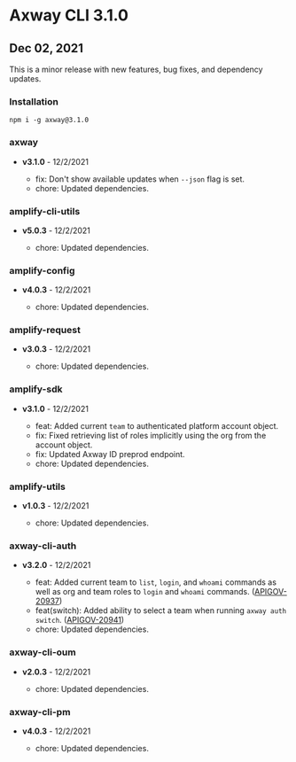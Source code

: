 # Axway CLI 3.1.0

## Dec 02, 2021

This is a minor release with new features, bug fixes, and dependency updates.

### Installation

```
npm i -g axway@3.1.0
```

### axway

 * **v3.1.0** - 12/2/2021

   * fix: Don't show available updates when `--json` flag is set.
   * chore: Updated dependencies.

### amplify-cli-utils

 * **v5.0.3** - 12/2/2021

   * chore: Updated dependencies.

### amplify-config

 * **v4.0.3** - 12/2/2021

   * chore: Updated dependencies.

### amplify-request

 * **v3.0.3** - 12/2/2021

   * chore: Updated dependencies.

### amplify-sdk

 * **v3.1.0** - 12/2/2021

   * feat: Added current `team` to authenticated platform account object.
   * fix: Fixed retrieving list of roles implicitly using the org from the account object.
   * fix: Updated Axway ID preprod endpoint.
   * chore: Updated dependencies.

### amplify-utils

 * **v1.0.3** - 12/2/2021

   * chore: Updated dependencies.

### axway-cli-auth

 * **v3.2.0** - 12/2/2021

   * feat: Added current team to `list`, `login`, and `whoami` commands as well as org and team roles
     to `login` and `whoami` commands.
     ([APIGOV-20937](https://jira.axway.com/browse/APIGOV-20937))
   * feat(switch): Added ability to select a team when running `axway auth switch`.
     ([APIGOV-20941](https://jira.axway.com/browse/APIGOV-20941))
   * chore: Updated dependencies.

### axway-cli-oum

 * **v2.0.3** - 12/2/2021

   * chore: Updated dependencies.

### axway-cli-pm

 * **v4.0.3** - 12/2/2021

   * chore: Updated dependencies.